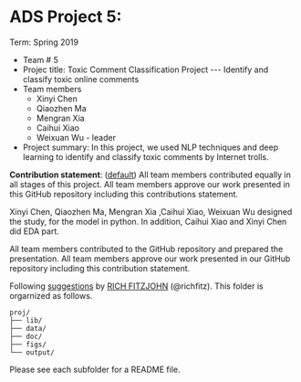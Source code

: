 # ADS Project 5: 
Term: Spring 2019

+ Team # 5
+ Projec title: Toxic Comment Classification Project --- Identify and classify toxic online comments
+ Team members
	+ Xinyi Chen
	+ Qiaozhen Ma
	+ Mengran Xia
	+ Caihui Xiao
	+ Weixuan Wu - leader
+ Project summary: In this project, we used NLP techniques and deep learning to identify and classify toxic comments by Internet trolls.
	
**Contribution statement**: ([default](doc/a_note_on_contributions.md)) All team members contributed equally in all stages of this project. All team members approve our work presented in this GitHub repository including this contributions statement. 

Xinyi Chen, Qiaozhen Ma, Mengran Xia ,Caihui Xiao, Weixuan Wu designed the study, for the model in python. In addition, Caihui Xiao and Xinyi Chen did EDA part.

All team members contributed to the GitHub repository and prepared the presentation. All team members approve our work presented in our GitHub repository including this contribution statement.


Following [suggestions](http://nicercode.github.io/blog/2013-04-05-projects/) by [RICH FITZJOHN](http://nicercode.github.io/about/#Team) (@richfitz). This folder is orgarnized as follows.

```
proj/
├── lib/
├── data/
├── doc/
├── figs/
└── output/
```

Please see each subfolder for a README file.
